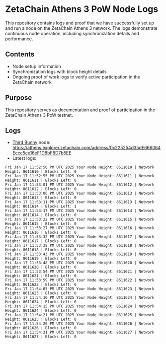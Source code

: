 # ZetaChain Athens 3 PoW Node Logs
This repository contains logs and proof that we have successfully set up and run a node on the ZetaChain Athens 3 network. The logs demonstrate continuous node operation, including synchronization details and performance.

## Contents
- Node setup information
- Synchronization logs with block height details
- Ongoing proof of work logs to verify active participation in the ZetaChain network

## Purpose
This repository serves as documentation and proof of participation in the ZetaChain Athens 3 PoW testnet.

## Logs

- [Third Bunny](https://thirdbunny.xyz/) node: https://athens.explorer.zetachain.com/address/0x225254d35dE666064Eccc5ce16eF1D8bF8D7b5EE
- Latest logs:
```
Fri Jan 17 11:52:50 PM UTC 2025 Your Node Height: 8611610 | Network Height: 8611610 | Blocks Left: 0
Fri Jan 17 11:52:55 PM UTC 2025 Your Node Height: 8611611 | Network Height: 8611611 | Blocks Left: 0
Fri Jan 17 11:53:01 PM UTC 2025 Your Node Height: 8611612 | Network Height: 8611612 | Blocks Left: 0
Fri Jan 17 11:53:06 PM UTC 2025 Your Node Height: 8611613 | Network Height: 8611613 | Blocks Left: 0
Fri Jan 17 11:53:11 PM UTC 2025 Your Node Height: 8611613 | Network Height: 8611614 | Blocks Left: 1
Fri Jan 17 11:53:17 PM UTC 2025 Your Node Height: 8611614 | Network Height: 8611614 | Blocks Left: 0
Fri Jan 17 11:53:22 PM UTC 2025 Your Node Height: 8611615 | Network Height: 8611615 | Blocks Left: 0
Fri Jan 17 11:53:27 PM UTC 2025 Your Node Height: 8611616 | Network Height: 8611616 | Blocks Left: 0
Fri Jan 17 11:53:32 PM UTC 2025 Your Node Height: 8611617 | Network Height: 8611617 | Blocks Left: 0
Fri Jan 17 11:53:38 PM UTC 2025 Your Node Height: 8611618 | Network Height: 8611618 | Blocks Left: 0
Fri Jan 17 11:53:43 PM UTC 2025 Your Node Height: 8611619 | Network Height: 8611619 | Blocks Left: 0
Fri Jan 17 11:53:48 PM UTC 2025 Your Node Height: 8611620 | Network Height: 8611620 | Blocks Left: 0
Fri Jan 17 11:53:54 PM UTC 2025 Your Node Height: 8611621 | Network Height: 8611621 | Blocks Left: 0
Fri Jan 17 11:53:59 PM UTC 2025 Your Node Height: 8611622 | Network Height: 8611622 | Blocks Left: 0
Fri Jan 17 11:54:05 PM UTC 2025 Your Node Height: 8611623 | Network Height: 8611623 | Blocks Left: 0
Fri Jan 17 11:54:10 PM UTC 2025 Your Node Height: 8611624 | Network Height: 8611624 | Blocks Left: 0
Fri Jan 17 11:54:15 PM UTC 2025 Your Node Height: 8611624 | Network Height: 8611624 | Blocks Left: 0
Fri Jan 17 11:54:21 PM UTC 2025 Your Node Height: 8611625 | Network Height: 8611625 | Blocks Left: 0
Fri Jan 17 11:54:26 PM UTC 2025 Your Node Height: 8611626 | Network Height: 8611626 | Blocks Left: 0
Fri Jan 17 11:54:31 PM UTC 2025 Your Node Height: 8611627 | Network Height: 8611627 | Blocks Left: 0
```
